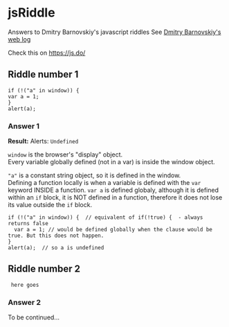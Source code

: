 # jsRiddle
Answers to Dmitry Barnovskiy's javascript riddles
See [Dmitry Barnovskiy's web log](http://dmitry.baranovskiy.com/post/91403200)

Check this on https://js.do/

## Riddle number 1

    if (!("a" in window)) {
    var a = 1;
    }
    alert(a);
    
### Answer 1

**Result:** Alerts: `Undefined`

`window` is the browser's "display" object.     
Every variable globally defined (not in a var) is inside the window object.     
       
`"a"` is a constant string object, so it is defined in the window.     
Defining a function locally is when a variable is defined with the `var` keyword INSIDE a function. 
`var a` is defined globaly, although it is defined within an `if` block, it is NOT defined in a function, therefore it does not lose its value outside the `if` block. 

    if (!("a" in window)) {  // equivalent of if(!true) {  - always returns false
      var a = 1; // would be defined globally when the clause would be true. But this does not happen. 
    }
    alert(a);  // so a is undefined
    
 
   
   ## Riddle number 2

     here goes
    
### Answer 2

To be continued...
